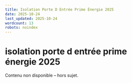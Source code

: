 ```yaml
---
title: Isolation Porte D Entrée Prime Énergie 2025
date: 2025-10-24
last_updated: 2025-10-24
wordcount: 13
robots: noindex
---
```


# isolation porte d entrée prime énergie 2025

Contenu non disponible – hors sujet.